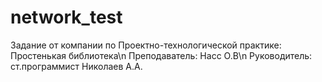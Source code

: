# network_test
Задание от компании по Проектно-технологической практике: Простенькая библиотека\n
Преподаватель: Насс О.В\n 
Руководитель: ст.программист Николаев А.А.
